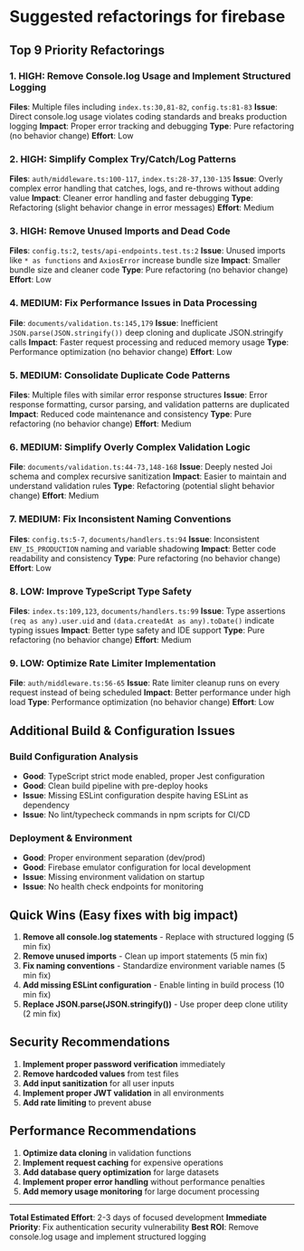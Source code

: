 # Suggested refactorings for firebase

## Top 9 Priority Refactorings


### 1. **HIGH: Remove Console.log Usage and Implement Structured Logging**
**Files**: Multiple files including `index.ts:30,81-82`, `config.ts:81-83`
**Issue**: Direct console.log usage violates coding standards and breaks production logging
**Impact**: Proper error tracking and debugging
**Type**: Pure refactoring (no behavior change)
**Effort**: Low

### 2. **HIGH: Simplify Complex Try/Catch/Log Patterns**
**Files**: `auth/middleware.ts:100-117`, `index.ts:28-37,130-135`
**Issue**: Overly complex error handling that catches, logs, and re-throws without adding value
**Impact**: Cleaner error handling and faster debugging
**Type**: Refactoring (slight behavior change in error messages)
**Effort**: Medium

### 3. **HIGH: Remove Unused Imports and Dead Code**
**Files**: `config.ts:2`, `tests/api-endpoints.test.ts:2`
**Issue**: Unused imports like `* as functions` and `AxiosError` increase bundle size
**Impact**: Smaller bundle size and cleaner code
**Type**: Pure refactoring (no behavior change)
**Effort**: Low

### 4. **MEDIUM: Fix Performance Issues in Data Processing**
**File**: `documents/validation.ts:145,179`
**Issue**: Inefficient `JSON.parse(JSON.stringify())` deep cloning and duplicate JSON.stringify calls
**Impact**: Faster request processing and reduced memory usage
**Type**: Performance optimization (no behavior change)
**Effort**: Low

### 5. **MEDIUM: Consolidate Duplicate Code Patterns**
**Files**: Multiple files with similar error response structures
**Issue**: Error response formatting, cursor parsing, and validation patterns are duplicated
**Impact**: Reduced code maintenance and consistency
**Type**: Pure refactoring (no behavior change)
**Effort**: Medium

### 6. **MEDIUM: Simplify Overly Complex Validation Logic**
**File**: `documents/validation.ts:44-73,148-168`
**Issue**: Deeply nested Joi schema and complex recursive sanitization
**Impact**: Easier to maintain and understand validation rules
**Type**: Refactoring (potential slight behavior change)
**Effort**: Medium

### 7. **MEDIUM: Fix Inconsistent Naming Conventions**
**Files**: `config.ts:5-7`, `documents/handlers.ts:94`
**Issue**: Inconsistent `ENV_IS_PRODUCTION` naming and variable shadowing
**Impact**: Better code readability and consistency
**Type**: Pure refactoring (no behavior change)
**Effort**: Low

### 8. **LOW: Improve TypeScript Type Safety**
**Files**: `index.ts:109,123`, `documents/handlers.ts:99`
**Issue**: Type assertions `(req as any).user.uid` and `(data.createdAt as any).toDate()` indicate typing issues
**Impact**: Better type safety and IDE support
**Type**: Pure refactoring (no behavior change)
**Effort**: Medium

### 9. **LOW: Optimize Rate Limiter Implementation**
**File**: `auth/middleware.ts:56-65`
**Issue**: Rate limiter cleanup runs on every request instead of being scheduled
**Impact**: Better performance under high load
**Type**: Performance optimization (no behavior change)
**Effort**: Low

## Additional Build & Configuration Issues

### **Build Configuration Analysis**
- **Good**: TypeScript strict mode enabled, proper Jest configuration
- **Good**: Clean build pipeline with pre-deploy hooks
- **Issue**: Missing ESLint configuration despite having ESLint as dependency
- **Issue**: No lint/typecheck commands in npm scripts for CI/CD

### **Deployment & Environment**
- **Good**: Proper environment separation (dev/prod)
- **Good**: Firebase emulator configuration for local development
- **Issue**: Missing environment validation on startup
- **Issue**: No health check endpoints for monitoring

## Quick Wins (Easy fixes with big impact)

1. **Remove all console.log statements** - Replace with structured logging (5 min fix)
2. **Remove unused imports** - Clean up import statements (5 min fix)
3. **Fix naming conventions** - Standardize environment variable names (5 min fix)
4. **Add missing ESLint configuration** - Enable linting in build process (10 min fix)
5. **Replace JSON.parse(JSON.stringify())** - Use proper deep clone utility (2 min fix)

## Security Recommendations

1. **Implement proper password verification** immediately
2. **Remove hardcoded values** from test files
3. **Add input sanitization** for all user inputs
4. **Implement proper JWT validation** in all environments
5. **Add rate limiting** to prevent abuse

## Performance Recommendations

1. **Optimize data cloning** in validation functions
2. **Implement request caching** for expensive operations
3. **Add database query optimization** for large datasets
4. **Implement proper error handling** without performance penalties
5. **Add memory usage monitoring** for large document processing

---

**Total Estimated Effort**: 2-3 days of focused development
**Immediate Priority**: Fix authentication security vulnerability
**Best ROI**: Remove console.log usage and implement structured logging